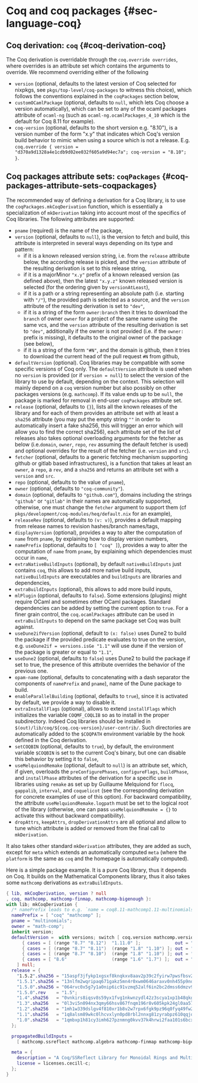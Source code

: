 # Coq and coq packages {#sec-language-coq}

## Coq derivation: `coq` {#coq-derivation-coq}

The Coq derivation is overridable through the `coq.override overrides`, where overrides is an attribute set which contains the arguments to override. We recommend overriding either of the following

* `version` (optional, defaults to the latest version of Coq selected for nixpkgs, see `pkgs/top-level/coq-packages` to witness this choice), which follows the conventions explained in the `coqPackages` section below,
* `customOCamlPackage` (optional, defaults to `null`, which lets Coq choose a version automatically), which can be set to any of the ocaml packages attribute of `ocaml-ng` (such as `ocaml-ng.ocamlPackages_4_10` which is the default for Coq 8.11 for example).
* `coq-version` (optional, defaults to the short version e.g. "8.10"), is a version number of the form "x.y" that indicates which Coq's version build behavior to mimic when using a source which is not a release. E.g. `coq.override { version = "d370a9d1328a4e1cdb9d02ee032f605a9d94ec7a"; coq-version = "8.10"; }`.

## Coq packages attribute sets: `coqPackages` {#coq-packages-attribute-sets-coqpackages}

The recommended way of defining a derivation for a Coq library, is to use the `coqPackages.mkCoqDerivation` function, which is essentially a specialization of `mkDerivation` taking into account most of the specifics of Coq libraries. The following attributes are supported:

* `pname` (required) is the name of the package,
* `version` (optional, defaults to `null`), is the version to fetch and build,
  this attribute is interpreted in several ways depending on its type and pattern:
  * if it is a known released version string, i.e. from the `release` attribute below, the according release is picked, and the `version` attribute of the resulting derivation is set to this release string,
  * if it is a majorMinor `"x.y"` prefix of a known released version (as defined above), then the latest `"x.y.z"` known released version is selected (for the ordering given by `versionAtLeast`),
  * if it is a path or a string representing an absolute path (i.e. starting with `"/"`), the provided path is selected as a source, and the `version` attribute of the resulting derivation is set to `"dev"`,
  * if it is a string of the form `owner:branch` then it tries to download the `branch` of owner `owner` for a project of the same name using the same vcs, and the `version` attribute of the resulting derivation is set to `"dev"`, additionally if the owner is not provided (i.e. if the `owner:` prefix is missing), it defaults to the original owner of the package (see below),
  * if it is a string of the form `"#N"`, and the domain is github, then it tries to download the current head of the pull request `#N` from github,
* `defaultVersion` (optional). Coq libraries may be compatible with some specific versions of Coq only. The `defaultVersion` attribute is used when no `version` is provided (or if `version = null`) to select the version of the library to use by default, depending on the context. This selection will mainly depend on a `coq` version number but also possibly on other packages versions (e.g. `mathcomp`). If its value ends up to be `null`, the package is marked for removal in end-user `coqPackages` attribute set.
* `release` (optional, defaults to `{}`), lists all the known releases of the library and for each of them provides an attribute set with at least a `sha256` attribute (you may put the empty string `""` in order to automatically insert a fake sha256, this will trigger an error which will allow you to find the correct sha256), each attribute set of the list of releases also takes optional overloading arguments for the fetcher as below (i.e.`domain`, `owner`, `repo`, `rev` assuming the default fetcher is used) and optional overrides for the result of the fetcher (i.e. `version` and `src`).
* `fetcher` (optional, defaults to a generic fetching mechanism supporting github or gitlab based infrastructures), is a function that takes at least an `owner`, a `repo`, a `rev`, and a `sha256` and returns an attribute set with a `version` and `src`.
* `repo` (optional, defaults to the value of `pname`),
* `owner` (optional, defaults to `"coq-community"`).
* `domain` (optional, defaults to `"github.com"`), domains including the strings `"github"` or `"gitlab"` in their names are automatically supported, otherwise, one must change the `fetcher` argument to support them (cf `pkgs/development/coq-modules/heq/default.nix` for an example),
* `releaseRev` (optional, defaults to `(v: v)`), provides a default mapping from release names to revision hashes/branch names/tags,
* `displayVersion` (optional), provides a way to alter the computation of `name` from `pname`, by explaining how to display version numbers,
* `namePrefix` (optional, defaults to `[ "coq" ]`), provides a way to alter the computation of `name` from `pname`, by explaining which dependencies must occur in `name`,
* `extraNativeBuildInputs` (optional), by default `nativeBuildInputs` just contains `coq`, this allows to add more native build inputs, `nativeBuildInputs` are executables and `buildInputs` are libraries and dependencies,
* `extraBuildInputs` (optional), this allows to add more build inputs,
* `mlPlugin` (optional, defaults to `false`). Some extensions (plugins) might require OCaml and sometimes other OCaml packages. Standard dependencies can be added by setting the current option to `true`. For a finer grain control, the `coq.ocamlPackages` attribute can be used in `extraBuildInputs` to depend on the same package set Coq was built against.
* `useDune2ifVersion` (optional, default to `(x: false)` uses Dune2 to build the package if the provided predicate evaluates to true on the version, e.g. `useDune2if = versions.isGe "1.1"`  will use dune if the version of the package is greater or equal to `"1.1"`,
* `useDune2` (optional, defaults to `false`) uses Dune2 to build the package if set to true, the presence of this attribute overrides the behavior of the previous one.
* `opam-name` (optional, defaults to concatenating with a dash separator the components of `namePrefix` and `pname`), name of the Dune package to build.
* `enableParallelBuilding` (optional, defaults to `true`), since it is activated by default, we provide a way to disable it.
* `extraInstallFlags` (optional), allows to extend `installFlags` which initializes the variable `COQMF_COQLIB` so as to install in the proper subdirectory. Indeed Coq libraries should be installed in `$(out)/lib/coq/${coq.coq-version}/user-contrib/`. Such directories are automatically added to the `$COQPATH` environment variable by the hook defined in the Coq derivation.
* `setCOQBIN` (optional, defaults to `true`), by default, the environment variable `$COQBIN` is set to the current Coq's binary, but one can disable this behavior by setting it to `false`,
* `useMelquiondRemake` (optional, default to `null`) is an attribute set, which, if given, overloads the `preConfigurePhases`, `configureFlags`, `buildPhase`, and `installPhase` attributes of the derivation for a specific use in libraries using `remake` as set up by Guillaume Melquiond for `flocq`, `gappalib`, `interval`, and `coquelicot` (see the corresponding derivation for concrete examples of use of this option). For backward compatibility, the attribute `useMelquiondRemake.logpath` must be set to the logical root of the library (otherwise, one can pass `useMelquiondRemake = {}` to activate this without backward compatibility).
* `dropAttrs`, `keepAttrs`, `dropDerivationAttrs` are all optional and allow to tune which attribute is added or removed from the final call to `mkDerivation`.

It also takes other standard `mkDerivation` attributes, they are added as such, except for `meta` which extends an automatically computed `meta` (where the `platform` is the same as `coq` and the homepage is automatically computed).

Here is a simple package example. It is a pure Coq library, thus it depends on Coq. It builds on the Mathematical Components library, thus it also takes some `mathcomp` derivations as `extraBuildInputs`.

```nix
{ lib, mkCoqDerivation, version ? null
, coq, mathcomp, mathcomp-finmap, mathcomp-bigenough }:
with lib; mkCoqDerivation {
  /* namePrefix leads to e.g. `name = coq8.11-mathcomp1.11-multinomials-1.5.2` */
  namePrefix = [ "coq" "mathcomp" ];
  pname = "multinomials";
  owner = "math-comp";
  inherit version;
  defaultVersion =  with versions; switch [ coq.version mathcomp.version ] [
      { cases = [ (range "8.7" "8.12")  "1.11.0" ];             out = "1.5.2"; }
      { cases = [ (range "8.7" "8.11")  (range "1.8" "1.10") ]; out = "1.5.0"; }
      { cases = [ (range "8.7" "8.10")  (range "1.8" "1.10") ]; out = "1.4"; }
      { cases = [ "8.6"                 (range "1.6" "1.7") ];  out = "1.1"; }
    ] null;
  release = {
    "1.5.2".sha256 = "15aspf3jfykp1xgsxf8knqkxv8aav2p39c2fyirw7pwsfbsv2c4s";
    "1.5.1".sha256 = "13nlfm2wqripaq671gakz5mn4r0xwm0646araxv0nh455p9ndjs3";
    "1.5.0".sha256 = "064rvc0x5g7y1a0nip6ic91vzmq52alf6in2bc2dmss6dmzv90hw";
    "1.5.0".rev    = "1.5";
    "1.4".sha256   = "0vnkirs8iqsv8s59yx1fvg1nkwnzydl42z3scya1xp1b48qkgn0p";
    "1.3".sha256   = "0l3vi5n094nx3qmy66hsv867fnqm196r8v605kpk24gl0aa57wh4";
    "1.2".sha256   = "1mh1w339dslgv4f810xr1b8v2w7rpx6fgk9pz96q0fyq49fw2xcq";
    "1.1".sha256   = "1q8alsm89wkc0lhcvxlyn0pd8rbl2nnxg81zyrabpz610qqjqc3s";
    "1.0".sha256   = "1qmbxp1h81cy3imh627pznmng0kvv37k4hrwi2faa101s6bcx55m";
  };

  propagatedBuildInputs =
    [ mathcomp.ssreflect mathcomp.algebra mathcomp-finmap mathcomp-bigenough ];

  meta = {
    description = "A Coq/SSReflect Library for Monoidal Rings and Multinomials";
    license = licenses.cecill-c;
  };
}
```
